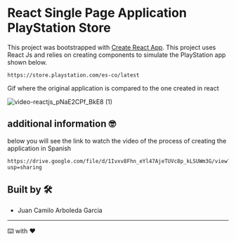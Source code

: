 # React Single Page Application PlayStation Store

This project was bootstrapped with [Create React App](https://github.com/facebook/create-react-app).
This project uses React Js and relies on creating components to simulate the PlayStation app shown below.

```
https://store.playstation.com/es-co/latest
```

Gif where the original application is compared to the one created in react

![video-reactjs_pNaE2CPf_BkE8 (1)](https://user-images.githubusercontent.com/50644185/116798219-fcf8da80-aab2-11eb-9ea5-1d31bdfbaa20.gif)


## additional information  🤓

below you will see the link to watch the video of the process of creating the application in Spanish


```
https://drive.google.com/file/d/1Ivxv8Fhn_eYl47AjeTUVc8p_kLSUWm3G/view?usp=sharing
```

## Built by 🛠️
* Juan Camilo Arboleda Garcia 

---
⌨️ with ❤️ 
